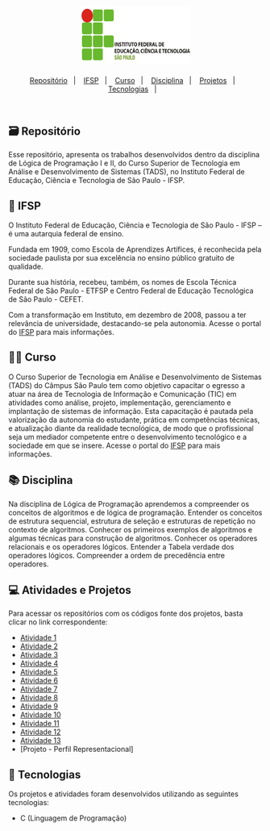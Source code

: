  <h1 align="center">
  <a href="https://spo.ifsp.edu.br/">
     <img alt="Logo IFSP" title="Logo IFSP" src="https://github.com/Karimangfn/Images-Perfil-Github/blob/main/logoIFSP.png" width="220px"/>
  </a>
 </h1>

<p align="center">
  <a href="#">Repositório</a>&nbsp;&nbsp;&nbsp;|&nbsp;&nbsp;&nbsp;
  <a href="#-ifsp">IFSP</a>&nbsp;&nbsp;&nbsp;|&nbsp;&nbsp;&nbsp;
  <a href="#-curso">Curso</a>&nbsp;&nbsp;&nbsp;|&nbsp;&nbsp;&nbsp;
  <a href="#-disciplina">Disciplina</a>&nbsp;&nbsp;&nbsp;|&nbsp;&nbsp;&nbsp;
  <a href="#-projetos">Projetos</a>&nbsp;&nbsp;&nbsp;|&nbsp;&nbsp;&nbsp;
  <a href="#-tecnologias">Tecnologias</a>&nbsp;&nbsp;&nbsp;|&nbsp;&nbsp;&nbsp;
 </p>
 
 <br>

## 🗃️ Repositório

Esse repositório, apresenta os trabalhos desenvolvidos dentro da disciplina de Lógica de Programação I e II, do Curso Superior de Tecnologia em Análise e Desenvolvimento de Sistemas (TADS), no Instituto Federal de Educação, Ciência e Tecnologia de São Paulo - IFSP.

## 🏫 IFSP

O Instituto Federal de Educação, Ciência e Tecnologia de São Paulo - IFSP – é uma autarquia federal de ensino.

Fundada em 1909, como Escola de Aprendizes Artífices, é reconhecida pela sociedade paulista por sua excelência no ensino público gratuito de qualidade.

Durante sua história, recebeu, também, os nomes de Escola Técnica Federal de São Paulo - ETFSP e Centro Federal de Educação Tecnológica de São Paulo - CEFET. 

Com a transformação em Instituto, em dezembro de 2008, passou a ter relevância de universidade, destacando-se pela autonomia. Acesse o portal do [IFSP](https://spo.ifsp.edu.br/) para mais informações.

## 👨‍💻 Curso

O Curso Superior de Tecnologia em Análise e Desenvolvimento de Sistemas (TADS) do Câmpus São Paulo tem como objetivo capacitar o egresso a atuar na área de Tecnologia de Informação e Comunicação (TIC) em atividades como análise, projeto, implementação, gerenciamento e implantação de sistemas de informação. Esta capacitação é pautada pela valorização da autonomia do estudante, prática em competências técnicas, e atualização diante da realidade tecnológica, de modo que o profissional seja um mediador competente entre o desenvolvimento tecnológico e a sociedade em que se insere. Acesse o portal do [IFSP](https://spo.ifsp.edu.br/tads) para mais informações.

## 📚 Disciplina

Na disciplina de Lógica de Programação aprendemos a compreender os conceitos de algoritmos e de lógica de programação. Entender os conceitos de estrutura sequencial, estrutura de seleção e estruturas de repetição no contexto de algoritmos. Conhecer os primeiros exemplos de algoritmos e algumas técnicas para construção de algoritmos. Conhecer os operadores relacionais e os operadores lógicos. Entender a Tabela verdade dos operadores lógicos. Compreender a ordem de precedência entre operadores.

## 💻 Atividades e Projetos

Para acessar os repositórios com os códigos fonte dos projetos, basta clicar no link correspondente:

- [Atividade 1]()
- [Atividade 2]()
- [Atividade 3]()
- [Atividade 4]()
- [Atividade 5]()
- [Atividade 6]()
- [Atividade 7]()
- [Atividade 8]()
- [Atividade 9]()
- [Atividade 10]()
- [Atividade 11]()
- [Atividade 12]()
- [Atividade 13]()
- [Projeto - Perfil Representacional]
</p>



## 🚀 Tecnologias

Os projetos e atividades foram desenvolvidos utilizando as seguintes tecnologias:

- C (Linguagem de Programação)
